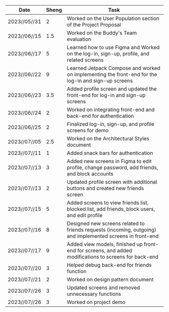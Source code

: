 | Date         | Sheng | Task                                                                                                       |
|--------------|-------|------------------------------------------------------------------------------------------------------------|
| 2023//05//31 | 2     | Worked on the User Population section of the Project Proposal                                              |
| 2023//06//15 | 1.5   | Worked on the Buddy's Team evaluation                                                                      |
| 2023//06//17 | 5     | Learned how to use Figma and Worked on the log-in, sign-up, profile, and related screens                   |
| 2023//06//22 | 9     | Learned Jetpack Compose and worked on implementing the front-end for the log-in and sign-up screens        |
| 2023//06//23 | 3.5   | Added profile screen and updated the front-end for log-in and sign-up screens                              |
| 2023//06//24 | 2     | Worked on integrating front-end and back-end for authentication                                            |
| 2023//06//25 | 2     | Finalized log-in, sign-up, and profile screens for demo                                                    |
| 2023//07//05 | 2.5   | Worked on the Architectural Styles document                                                                |
| 2023//07//11 | 1     | Added snack bars for authentication                                                                        |
| 2023//07//13 | 3     | Added new screens in Figma to edit profile, change password, add friends, and block accounts               |
| 2023//07//13 | 2     | Updated profile screen with additional buttons and created new friends screen                              |
| 2023//07//15 | 5     | Added screens to view friends list, blocked list, add friends, block users, and edit profile               |
| 2023//07//16 | 8     | Designed new screens related to friends requests (incoming, outgoing) and implemented screens in front-end |
| 2023//07//17 | 9     | Added view models, finished up front-end for screens, and added modifications to screens for back-end      |
| 2023//07//20 | 3     | Helped debug back-end for friends function                                                                 |
| 2023//07//21 | 2     | Worked on design pattern document                                                                          |
| 2023//07//26 | 3     | Updated screens and removed unnecessary functions                                                          |
| 2023//07//26 | 3     | Worked on project demo                                                                                     |
